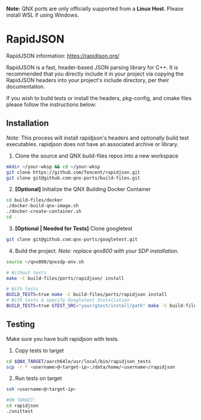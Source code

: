 **Note:** QNX ports are only officially supported from a **Linux Host**. Please install WSL if using Windows.

# RapidJSON
RapidJSON information: https://rapidjson.org/

RapidJSON is a fast, header-based JSON parsing library for C++. It is recommended that you directly include it in your project via copying the RapidJSON headers into your project's include directory, per their documentation. 

If you wish to build tests or install the headers, pkg-config, and cmake files please follow the instructions below:

## Installation
*Note:* This process will install rapidjson's headers and optionally build test executables. rapidjson does not have an associated archive or library.
1. Clone the source and QNX build-files repos into a new workspace
```bash
mkdir ~/your-wksp && cd ~/your-wksp
git clone https://github.com/Tencent/rapidjson.git
git clone git@github.com:qnx-ports/build-files.git
```
2. **\[Optional\]** Initialize the QNX Building Docker Container
```bash
cd build-files/docker
./docker-build-qnx-image.sh
./docker-create-container.sh
cd -
```

3. **\[Optional | Needed for Tests\]** Clone googletest
```bash
git clone git@github.com:qnx-ports/googletest.git
```

4. Build the project. *Note:* *replace* *qnx800* *with* *your* *SDP* *installation*.
```bash
source ~/qnx800/qnxsdp-env.sh

# Without tests
make -C build-files/ports/rapidjson/ install

# With tests
BUILD_TESTS=true make -C build-files/ports/rapidjson install
# With tests & specify Googletest Installation
BUILD_TESTS=true GTEST_SRC="your/gtest/install/path" make -C build-files/ports/rapidjson install
```

## Testing
Make sure you have built rapidjson with tests.
1. Copy tests to target
```bash
cd $QNX_TARGET/aarch64le/usr/local/bin/rapidjson_tests
scp -r * <username>@<target-ip>:/data/home/<username>/rapidjson
```
2. Run tests on target
```bash
ssh <username>@<target-ip>

#ON TARGET:
cd rapidjson
./unittest
```
